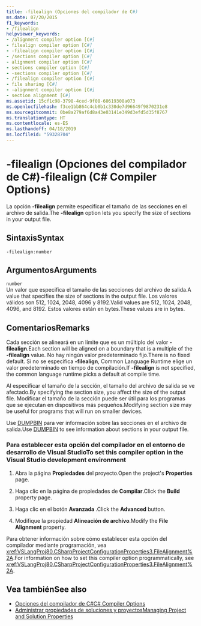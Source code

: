 ```yaml
---
title: -filealign (Opciones del compilador de C#)
ms.date: 07/20/2015
f1_keywords:
- /filealign
helpviewer_keywords:
- /alignment compiler option [C#]
- filealign compiler option [C#]
- -filealign compiler option [C#]
- /sections compiler option [C#]
- alignment compiler option [C#]
- sections compiler option [C#]
- -sections compiler option [C#]
- /filealign compiler option [C#]
- file sharing [C#]
- -alignment compiler option [C#]
- section alignment [C#]
ms.assetid: 15cf1c98-3798-4ced-9f08-60619308a073
ms.openlocfilehash: f3ce1bb864c4cb0b1c330de7d96649f9870231e8
ms.sourcegitcommit: 0be8a279af6d8a43e03141e349d3efd5d35f8767
ms.translationtype: HT
ms.contentlocale: es-ES
ms.lasthandoff: 04/18/2019
ms.locfileid: "59328704"
---
```

# <a name="-filealign-c-compiler-options"></a><span data-ttu-id="dacb9-102">-filealign (Opciones del compilador de C#)</span><span class="sxs-lookup"><span data-stu-id="dacb9-102">-filealign (C# Compiler Options)</span></span>
<span data-ttu-id="dacb9-103">La opción **-filealign** permite especificar el tamaño de las secciones en el archivo de salida.</span><span class="sxs-lookup"><span data-stu-id="dacb9-103">The **-filealign** option lets you specify the size of sections in your output file.</span></span>  
  
## <a name="syntax"></a><span data-ttu-id="dacb9-104">Sintaxis</span><span class="sxs-lookup"><span data-stu-id="dacb9-104">Syntax</span></span>  
  
```console  
-filealign:number  
```  
  
## <a name="arguments"></a><span data-ttu-id="dacb9-105">Argumentos</span><span class="sxs-lookup"><span data-stu-id="dacb9-105">Arguments</span></span>  
 `number`  
 <span data-ttu-id="dacb9-106">Un valor que especifica el tamaño de las secciones del archivo de salida.</span><span class="sxs-lookup"><span data-stu-id="dacb9-106">A value that specifies the size of sections in the output file.</span></span> <span data-ttu-id="dacb9-107">Los valores válidos son 512, 1024, 2048, 4096 y 8192.</span><span class="sxs-lookup"><span data-stu-id="dacb9-107">Valid values are 512, 1024, 2048, 4096, and 8192.</span></span> <span data-ttu-id="dacb9-108">Estos valores están en bytes.</span><span class="sxs-lookup"><span data-stu-id="dacb9-108">These values are in bytes.</span></span>  
  
## <a name="remarks"></a><span data-ttu-id="dacb9-109">Comentarios</span><span class="sxs-lookup"><span data-stu-id="dacb9-109">Remarks</span></span>  
 <span data-ttu-id="dacb9-110">Cada sección se alineará en un límite que es un múltiplo del valor **-filealign**.</span><span class="sxs-lookup"><span data-stu-id="dacb9-110">Each section will be aligned on a boundary that is a multiple of the **-filealign** value.</span></span> <span data-ttu-id="dacb9-111">No hay ningún valor predeterminado fijo.</span><span class="sxs-lookup"><span data-stu-id="dacb9-111">There is no fixed default.</span></span> <span data-ttu-id="dacb9-112">Si no se especifica **-filealign**, Common Language Runtime elige un valor predeterminado en tiempo de compilación.</span><span class="sxs-lookup"><span data-stu-id="dacb9-112">If **-filealign** is not specified, the common language runtime picks a default at compile time.</span></span>  
  
 <span data-ttu-id="dacb9-113">Al especificar el tamaño de la sección, el tamaño del archivo de salida se ve afectado.</span><span class="sxs-lookup"><span data-stu-id="dacb9-113">By specifying the section size, you affect the size of the output file.</span></span> <span data-ttu-id="dacb9-114">Modificar el tamaño de la sección puede ser útil para los programas que se ejecutan en dispositivos más pequeños.</span><span class="sxs-lookup"><span data-stu-id="dacb9-114">Modifying section size may be useful for programs that will run on smaller devices.</span></span>  
  
 <span data-ttu-id="dacb9-115">Use [DUMPBIN](/cpp/build/reference/dumpbin-options) para ver información sobre las secciones en el archivo de salida.</span><span class="sxs-lookup"><span data-stu-id="dacb9-115">Use [DUMPBIN](/cpp/build/reference/dumpbin-options) to see information about sections in your output file.</span></span>  
  
### <a name="to-set-this-compiler-option-in-the-visual-studio-development-environment"></a><span data-ttu-id="dacb9-116">Para establecer esta opción del compilador en el entorno de desarrollo de Visual Studio</span><span class="sxs-lookup"><span data-stu-id="dacb9-116">To set this compiler option in the Visual Studio development environment</span></span>  
  
1. <span data-ttu-id="dacb9-117">Abra la página **Propiedades** del proyecto.</span><span class="sxs-lookup"><span data-stu-id="dacb9-117">Open the project's **Properties** page.</span></span>  
  
2. <span data-ttu-id="dacb9-118">Haga clic en la página de propiedades de **Compilar**.</span><span class="sxs-lookup"><span data-stu-id="dacb9-118">Click the **Build** property page.</span></span>  
  
3. <span data-ttu-id="dacb9-119">Haga clic en el botón **Avanzada** .</span><span class="sxs-lookup"><span data-stu-id="dacb9-119">Click the **Advanced** button.</span></span>  
  
4. <span data-ttu-id="dacb9-120">Modifique la propiedad **Alineación de archivo**.</span><span class="sxs-lookup"><span data-stu-id="dacb9-120">Modify the **File Alignment** property.</span></span>  
  
 <span data-ttu-id="dacb9-121">Para obtener información sobre cómo establecer esta opción del compilador mediante programación, vea <xref:VSLangProj80.CSharpProjectConfigurationProperties3.FileAlignment%2A>.</span><span class="sxs-lookup"><span data-stu-id="dacb9-121">For information on how to set this compiler option programmatically, see <xref:VSLangProj80.CSharpProjectConfigurationProperties3.FileAlignment%2A>.</span></span>  
  
## <a name="see-also"></a><span data-ttu-id="dacb9-122">Vea también</span><span class="sxs-lookup"><span data-stu-id="dacb9-122">See also</span></span>

- [<span data-ttu-id="dacb9-123">Opciones del compilador de C#</span><span class="sxs-lookup"><span data-stu-id="dacb9-123">C# Compiler Options</span></span>](../../../csharp/language-reference/compiler-options/index.md)
- [<span data-ttu-id="dacb9-124">Administrar propiedades de soluciones y proyectos</span><span class="sxs-lookup"><span data-stu-id="dacb9-124">Managing Project and Solution Properties</span></span>](/visualstudio/ide/managing-project-and-solution-properties)
